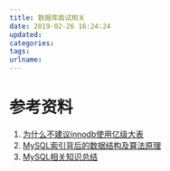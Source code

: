 ```yaml
---
title: 数据库面试相关
date: 2019-02-26 16:24:24
updated:
categories:
tags:
urlname:
---
```




<!-- more -->

# 参考资料

1. [为什么不建议innodb使用亿级大表](http://xiaorui.cc/2016/12/08/%E4%B8%BA%E4%BB%80%E4%B9%88%E4%B8%8D%E5%BB%BA%E8%AE%AEinnodb%E4%BD%BF%E7%94%A8%E4%BA%BF%E7%BA%A7%E5%A4%A7%E8%A1%A8/)
2. [MySQL索引背后的数据结构及算法原理](http://blog.codinglabs.org/articles/theory-of-mysql-index.html)
3. [MySQL相关知识总结](https://frank-lam.github.io/fullstack-tutorial/#/MySQL?id=_1-%E5%A6%82%E4%BD%95%E8%A7%A3%E5%86%B3%E7%A7%92%E6%9D%80%E7%9A%84%E6%80%A7%E8%83%BD%E9%97%AE%E9%A2%98%E5%92%8C%E8%B6%85%E5%8D%96%E7%9A%84%E8%AE%A8%E8%AE%BA)


